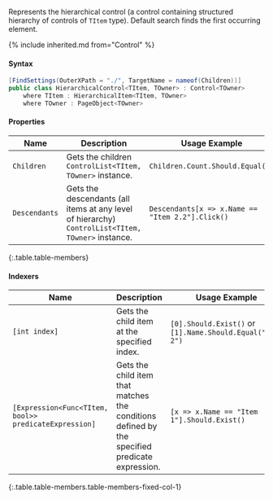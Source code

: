 Represents the hierarchical control (a control containing structured hierarchy of controls of `TItem` type). Default search finds the first occurring element.

{% include inherited.md from="Control" %}

#### Syntax

```cs
[FindSettings(OuterXPath = "./", TargetName = nameof(Children))]
public class HierarchicalControl<TItem, TOwner> : Control<TOwner>
    where TItem : HierarchicalItem<TItem, TOwner>
    where TOwner : PageObject<TOwner>
```

#### Properties

Name | Description | Usage Example
---- | ----------- | -------------
`Children` | Gets the children `ControlList<TItem, TOwner>` instance. | `Children.Count.Should.Equal(5)`
`Descendants` | Gets the descendants (all items at any level of hierarchy) `ControlList<TItem, TOwner>` instance. | `Descendants[x => x.Name == "Item 2.2"].Click()`
{:.table.table-members}

#### Indexers

Name | Description | Usage Example
---- | ----------- | -------------
`[int index]` | Gets the child item at the specified index. | `[0].Should.Exist()` or `[1].Name.Should.Equal("Item 2")`
`[Expression<Func<TItem, bool>> predicateExpression]` | Gets the child item that matches the conditions defined by the specified predicate expression. | `[x => x.Name == "Item 1"].Should.Exist()`
{:.table.table-members.table-members-fixed-col-1}